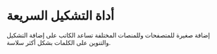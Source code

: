 # أداة التشكيل السريعة

إضافة صغيرة للمتصفحات وللمنصات المختلفة تساعد الكاتب على إضافة التشكيل والتنوين على الكلمات بشكل أكثر سلاسة.


